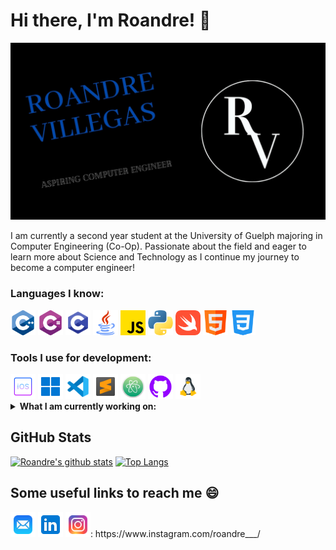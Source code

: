 # Hi there, I'm Roandre! 👋

<img src = images/img_for_readme.jpg> 

I am currently a second year student at the University of Guelph majoring in Computer Engineering (Co-Op).  Passionate about the field and eager to learn more about Science and Technology as I continue my journey to become a computer engineer! 

### Languages I know:
<div>
 <img src = images/c-.png width = "40" height = "40">
 <img src = images/c-sharp.png width = "40" height = "40">
 <img src = images/icons8-c-programming-48.png width = "40" height = "40">
 <img src = images/java.png width = "40" height = "40">
 <img src = images/js.png width = "40" height = "40">
 <img src = images/python.png width = "40" height = "40">
 <img src = images/swift.png width = "40" height = "40">
 <img src = images/html.png width = "40" height = "40">
 <img src = images/css-3.png width = "40" height = "40">
</div>

### Tools I use for development: 
<div>
 <img src = images/icons8-ios-logo-64.png width = "40" height = "40">
 <img src = images/icons8-windows-11-48.png width = "40" height = "40">
 <img src = images/icons8-visual-studio-code-2019-48.png width = "40" height = "40">
 <img src = images/icons8-sublime-text-48.png width = "40" height = "40">
 <img src = images/Atom_1.0_icon.png width = "40" height = "40">
 <img src = images/icone-github-violet.png width = "40" height = "40">
 <img src = images/icons8-linux-48.png width = "40" height = "40">
</div>

<details>
 <summary><strong>What I am currently working on:</strong></summary>
 <ul>
   <li>GUI development (Java)</li>
   <li>Front end development (HTML/CSS/JavaScript)</li>
   <li>Image rendering using ray tracing (C++)</li>
 </ul>
</details>


## GitHub Stats 
[![Roandre's github stats](https://github-readme-stats.vercel.app/api?username=RoandreVillegas&theme=chartreuse-dark)](https://github.com/RoandreVillegas/github-readme-stats)
[![Top Langs](https://github-readme-stats.vercel.app/api/top-langs/?username=RoandreVillegas&layout=compact&theme=highcontrast)](https://github.com/RoandreVillegas/github-readme-stats)

## Some useful links to reach me 😄
<div>
 <a href = "mailto:roandre_villegas@rocketmail.com"><img src = "images/icons8-mail-48.png" height = "40" height = "40"></a>
 <img src = "images/icons8-linkedin-48.png" width = "40" height = "40"> <a href = "https://www.linkedin.com/in/roandre-villegas/"></a>
 <img src = "images/icons8-instagram-48.png" width = "40" height "40">: https://www.instagram.com/roandre___/<br>
</div>

<!--
**RoandreVillegas/RoandreVillegas** is a ✨ _special_ ✨ repository because its `README.md` (this file) appears on your GitHub profile.

Here are some ideas to get you started:

- 🔭 I’m currently working on ...
- 🌱 I’m currently learning ...
- 👯 I’m looking to collaborate on ...
- 🤔 I’m looking for help with ...
- 💬 Ask me about ...
- 📫 How to reach me: ...
- 😄 Pronouns: ...
- ⚡ Fun fact: ...
-->
